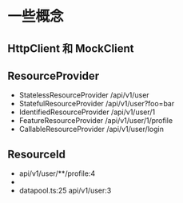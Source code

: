# 一些概念

## HttpClient 和 MockClient

## ResourceProvider

- StatelessResourceProvider             /api/v1/user
- StatefulResourceProvider              /api/v1/user?foo=bar
- IdentifiedResourceProvider            /api/v1/user/1
- FeatureResourceProvider               /api/v1/user/1/profile
- CallableResourceProvider              /api/v1/user/login

## ResourceId

- api/v1/user/**/profile:4
-
- datapool.ts:25 api/v1/user:3
